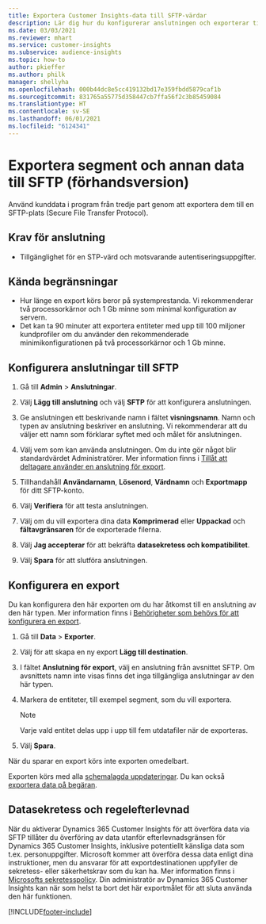 ```yaml
---
title: Exportera Customer Insights-data till SFTP-värdar
description: Lär dig hur du konfigurerar anslutningen och exporterar till SFTP-plats.
ms.date: 03/03/2021
ms.reviewer: mhart
ms.service: customer-insights
ms.subservice: audience-insights
ms.topic: how-to
author: pkieffer
ms.author: philk
manager: shellyha
ms.openlocfilehash: 000b44dc8e5cc419132bd17e359fbdd5879caf1b
ms.sourcegitcommit: 831765a55775d358447cb7ffa56f2c3b85459084
ms.translationtype: HT
ms.contentlocale: sv-SE
ms.lasthandoff: 06/01/2021
ms.locfileid: "6124341"
---
```

# <a name="export-segments-and-other-data-to-sftp-preview"></a>Exportera segment och annan data till SFTP (förhandsversion)

Använd kunddata i program från tredje part genom att exportera dem till en SFTP-plats (Secure File Transfer Protocol).

## <a name="prerequisites-for-connection"></a>Krav för anslutning

- Tillgänglighet för en STP-värd och motsvarande autentiseringsuppgifter.

## <a name="known-limitations"></a>Kända begränsningar

- Hur länge en export körs beror på systemprestanda. Vi rekommenderar två processorkärnor och 1 Gb minne som minimal konfiguration av servern. 
- Det kan ta 90 minuter att exportera entiteter med upp till 100 miljoner kundprofiler om du använder den rekommenderade minimikonfigurationen på två processorkärnor och 1 Gb minne. 

## <a name="set-up-connection-to-sftp"></a>Konfigurera anslutningar till SFTP

1. Gå till **Admin** > **Anslutningar**.

1. Välj **Lägg till anslutning** och välj **SFTP** för att konfigurera anslutningen.

1. Ge anslutningen ett beskrivande namn i fältet **visningsnamn**. Namn och typen av anslutning beskriver en anslutning. Vi rekommenderar att du väljer ett namn som förklarar syftet med och målet för anslutningen.

1. Välj vem som kan använda anslutningen. Om du inte gör något blir standardvärdet Administratörer. Mer information finns i [Tillåt att deltagare använder en anslutning för export](connections.md#allow-contributors-to-use-a-connection-for-exports).

1. Tillhandahåll **Användarnamn**, **Lösenord**, **Värdnamn** och **Exportmapp** för ditt SFTP-konto.

1. Välj **Verifiera** för att testa anslutningen.

1. Välj om du vill exportera dina data **Komprimerad** eller **Uppackad** och **fältavgränsaren** för de exporterade filerna.

1. Välj **Jag accepterar** för att bekräfta **datasekretess och kompatibilitet**.

1. Välj **Spara** för att slutföra anslutningen.

## <a name="configure-an-export"></a>Konfigurera en export

Du kan konfigurera den här exporten om du har åtkomst till en anslutning av den här typen. Mer information finns i [Behörigheter som behövs för att konfigurera en export](export-destinations.md#set-up-a-new-export).

1. Gå till **Data** > **Exporter**.

1. Välj för att skapa en ny export **Lägg till destination**.

1. I fältet **Anslutning för export**, välj en anslutning från avsnittet SFTP. Om avsnittets namn inte visas finns det inga tillgängliga anslutningar av den här typen.

1. Markera de entiteter, till exempel segment, som du vill exportera.

   > [!NOTE]
   > Varje vald entitet delas upp i upp till fem utdatafiler när de exporteras. 

1. Välj **Spara**.

När du sparar en export körs inte exporten omedelbart.

Exporten körs med alla [schemalagda uppdateringar](system.md#schedule-tab). Du kan också [exportera data på begäran](export-destinations.md#run-exports-on-demand). 

## <a name="data-privacy-and-compliance"></a>Datasekretess och regelefterlevnad

När du aktiverar Dynamics 365 Customer Insights för att överföra data via SFTP tillåter du överföring av data utanför efterlevnadsgränsen för Dynamics 365 Customer Insights, inklusive potentiellt känsliga data som t.ex. personuppgifter. Microsoft kommer att överföra dessa data enligt dina instruktioner, men du ansvarar för att exportdestinationen uppfyller de sekretess- eller säkerhetskrav som du kan ha. Mer information finns i [Microsofts sekretesspolicy](https://go.microsoft.com/fwlink/?linkid=396732).
Din administratör av Dynamics 365 Customer Insights kan när som helst ta bort det här exportmålet för att sluta använda den här funktionen.

[!INCLUDE[footer-include](../includes/footer-banner.md)]
